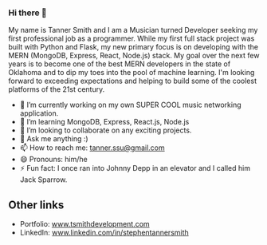 ### Hi there 👋

My name is Tanner Smith and I am a Musician turned Developer seeking my first professional job as a programmer. While my first full stack project was built with Python and Flask, my new primary focus is on developing with the MERN (MongoDB, Express, React, Node.js) stack. My goal over the next few years is to become one of the best MERN developers in the state of Oklahoma and to dip my toes into the pool of machine learning. I'm looking forward to exceeding expectations and helping to build some of the coolest platforms of the 21st century.

- 🔭 I’m currently working on my own SUPER COOL music networking application.
- 🌱 I’m learning MongoDB, Express, React.js, Node.js
- 👯 I’m looking to collaborate on any exciting projects.
- 💬 Ask me anything :) 
- 📫 How to reach me: tanner.ssu@gmail.com
- 😄 Pronouns: him/he
- ⚡ Fun fact: I once ran into Johnny Depp in an elevator and I called him Jack Sparrow. 

## Other links
- Portfolio: www.tsmithdevelopment.com
- LinkedIn: www.linkedin.com/in/stephentannersmith
